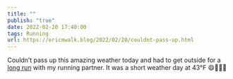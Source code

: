 ```yaml
---
title: ""
publish: "true"
date: 2022-02-20 17:40:00
tags: Running
url: https://ericmwalk.blog/2022/02/20/couldnt-pass-up.html
---
```


Couldn’t pass up this amazing weather today and had to get outside for a [long run](http://www.strava.com/activities/6713942250) with my running partner. It was a short weather day at 43°F 😄🏃🏻‍♂️
